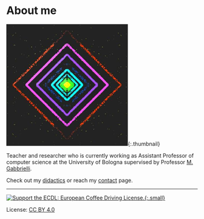 # About me

<style>
    .thumbnail {
        width: 75px;
        height: 75px;
        border-radius: 50%;
        border: 1px solid #ddd;
        padding: 5px;
        background-color: #fff;
    }
    .small {
        width: 135px;
        padding: 5px;
        background-color: #fff;
    }
</style>

![logo](assets/images/logo.png){:.thumbnail}

Teacher and researcher who is currently working as Assistant Professor of computer science at the University of Bologna supervised by Professor [M. Gabbrielli](cs.unibo.it/~gabbri).

Check out my [didactics](didactics)<!-- and [software](software), --> or reach my [contact](contact) page.

---

[![Support the ECDL: European Coffee Driving License.](http://www.nonsiamopirati.org/ecdlsmall.png){:.small}](http://www.nonsiamopirati.org/ecdl.html)

License: [CC BY 4.0](https://creativecommons.org/licenses/by/4.0/)
